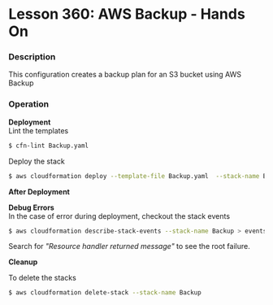 # Lesson 360: AWS Backup - Hands On

### Description

This configuration creates a backup plan for an S3 bucket using AWS Backup

### Operation

**Deployment**  
Lint the templates

```bash
$ cfn-lint Backup.yaml
```

Deploy the stack

```bash
$ aws cloudformation deploy --template-file Backup.yaml  --stack-name Backup --parameter-overrides file://parameters.json --capabilities CAPABILITY_NAMED_IAM
```

**After Deployment**

**Debug Errors**  
 In the case of error during deployment, checkout the stack events

```bash
$ aws cloudformation describe-stack-events --stack-name Backup > events.json
```

Search for _"Resource handler returned message"_ to see the root failure.

**Cleanup**

To delete the stacks

```bash
$ aws cloudformation delete-stack --stack-name Backup
```

